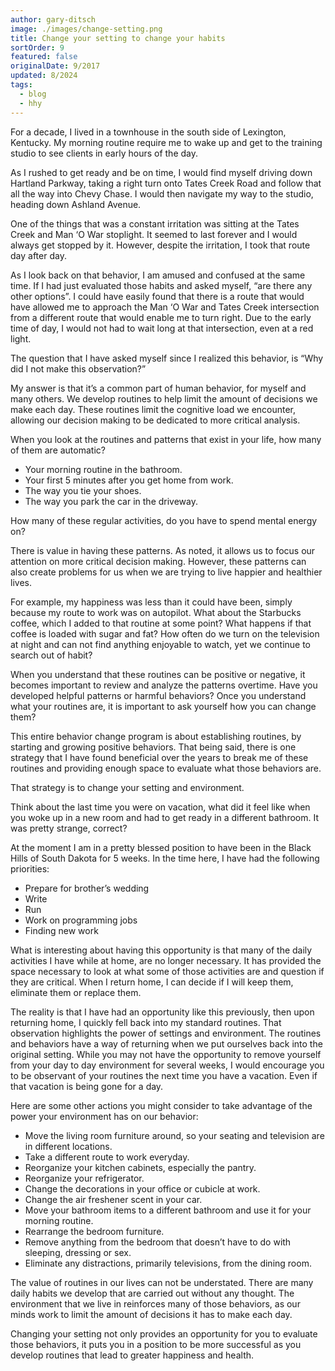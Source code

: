 ```yaml
---
author: gary-ditsch
image: ./images/change-setting.png
title: Change your setting to change your habits
sortOrder: 9
featured: false
originalDate: 9/2017
updated: 8/2024
tags:
  - blog
  - hhy
---
```

For a decade, I lived in a townhouse in the south side of Lexington, Kentucky. My morning routine require me to wake up and get to the training studio to see clients in early hours of the day. 

As I rushed to get ready and be on time, I would find myself driving down Hartland Parkway, taking a right turn onto Tates Creek Road and follow that all the way into Chevy Chase. I would then navigate my way to the studio, heading down Ashland Avenue. 

One of the things that was a constant irritation was sitting at the Tates Creek and Man ‘O War stoplight. It seemed to last forever and I would always get stopped by it. However, despite the irritation, I took that route day after day. 

As I look back on that behavior, I am amused and confused at the same time. If I had just evaluated those habits and asked myself, “are there any other options”. I could have easily found that there is a route that would have allowed me to approach the Man ‘O War and Tates Creek intersection from a different route that would enable me to turn right. Due to the early time of day, I would not had to wait long at that intersection, even at a red light.

The question that I have asked myself since I realized this behavior, is “Why did I not make this observation?”

My answer is that it’s a common part of human behavior, for myself and many others. We develop routines to help limit the amount of decisions we make each day. These routines limit the cognitive load we encounter, allowing our decision making to be dedicated to more critical analysis.

When you look at the routines and patterns that exist in your life, how many of them are automatic? 

- Your morning routine in the bathroom. 
- Your first 5 minutes after you get home from work. 
- The way you tie your shoes. 
- The way you park the car in the driveway. 

How many of these regular activities, do you have to spend mental energy on?

There is value in having these patterns. As noted, it allows us to focus our attention on more critical decision making. However, these patterns can also create problems for us when we are trying to live happier and healthier lives. 

For example, my happiness was less than it could have been, simply because my route to work was on autopilot. What about the Starbucks coffee, which I added to that routine at some point? What happens if that coffee is loaded with sugar and fat? How often do we turn on the television at night and can not find anything enjoyable to watch, yet we continue to search out of habit?

When you understand that these routines can be positive or negative, it becomes important to review and analyze the patterns overtime. Have you developed helpful patterns or harmful behaviors? Once you understand what your routines are, it is important to ask yourself how you can change them? 

This entire behavior change program is about establishing routines, by starting and growing positive behaviors. That being said, there is one strategy that I have found beneficial over the years to break me of these routines and providing enough space to evaluate what those behaviors are.

That strategy is to change your setting and environment.

Think about the last time you were on vacation, what did it feel like when you woke up in a new room and had to get ready in a different bathroom. It was pretty strange, correct? 

At the moment I am in a pretty blessed position to have been in the Black Hills of South Dakota for 5 weeks. In the time here, I have had the following priorities: 

- Prepare for brother’s wedding
- Write
- Run
- Work on programming jobs
- Finding new work

What is interesting about having this opportunity is that many of the daily activities I have while at home, are no longer necessary. It has provided the space necessary to look at what some of those activities are and question if they are critical. When I return home, I can decide if I will keep them, eliminate them or replace them.

The reality is that I have had an opportunity like this previously, then upon returning home, I quickly fell back into my standard routines. That observation highlights the power of settings and environment. The routines and behaviors have a way of returning when we put ourselves back into the original setting. While you may not have the opportunity to remove yourself from your day to day environment for several weeks, I would encourage you to be observant of your routines the next time you have a vacation. Even if that vacation is being gone for a day.

Here are some other actions you might consider to take advantage of the power your environment has on our behavior:

- Move the living room furniture around, so your seating and television are in different locations.
- Take a different route to work everyday.
- Reorganize your kitchen cabinets, especially the pantry.
- Reorganize your refrigerator.
- Change the decorations in your office or cubicle at work.
- Change the air freshener scent in your car.
- Move your bathroom items to a different bathroom and use it for your morning routine.
- Rearrange the bedroom furniture.
- Remove anything from the bedroom that doesn’t have to do with sleeping, dressing or sex.
- Eliminate any distractions, primarily televisions, from the dining room.

The value of routines in our lives can not be understated. There are many daily habits we develop that are carried out without any thought. The environment that we live in reinforces many of those behaviors, as our minds work to limit the amount of decisions it has to make each day. 

Changing your setting not only provides an opportunity for you to evaluate those behaviors, it puts you in a position to be more successful as you develop routines that lead to greater happiness and health.
